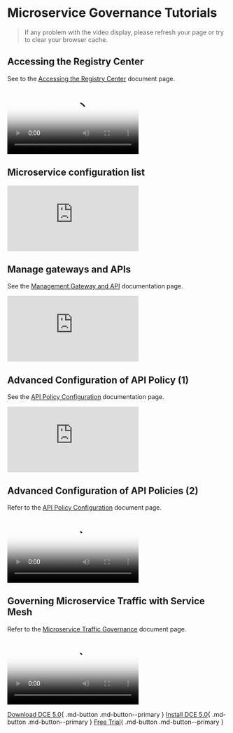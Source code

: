 # Microservice Governance Tutorials

> If any problem with the video display, please refresh your page or try to clear your browser cache.

## Accessing the Registry Center

See to the [Accessing the Registry Center](../skoala/trad-ms/integrated/integrate-registry.md) document page.

<div class="responsive-video-container">
<video controls src="https://harbor-test2.cn-sh2.ufileos.com/docs/videos/integrate-registry.mp4" preload="metadata" poster="../images/skoala-integrate.png"></video>
</div>

## Microservice configuration list

<div class="responsive-video-container">
<iframe src="https://harbor-test2.cn-sh2.ufileos.com/docs/videos/create-config.mp4" scrolling="no" border="0" frameborder="no" framespacing="0 " allowfullscreen="true"> </iframe>
</div>

## Manage gateways and APIs

See the [Management Gateway and API](../skoala/gateway/api/add-api.md) documentation page.

<div class="responsive-video-container">
<iframe src="https://harbor-test2.cn-sh2.ufileos.com/docs/videos/gateway%26api.mp4" scrolling="no" border="0" frameborder="no" framespacing="0 " allowfullscreen="true"> </iframe>
</div>

## Advanced Configuration of API Policy (1)

See the [API Policy Configuration](../skoala/gateway/api/api-policy.md) documentation page.

<div class="responsive-video-container">
<iframe src="https://harbor-test2.cn-sh2.ufileos.com/docs/videos/apipolicy1.mp4" scrolling="no" border="0" frameborder="no" framespacing="0" allowfullscreen ="true"> </iframe>
</div>

## Advanced Configuration of API Policies (2)

Refer to the [API Policy Configuration](../skoala/gateway/api/api-policy.md) document page.

<div class="responsive-video-container">
<video controls src="https://harbor-test2.cn-sh2.ufileos.com/docs/videos/api-policy2.mp4" preload="metadata" poster="../images/skoala-api2.png"></video>
</div>

## Governing Microservice Traffic with Service Mesh

Refer to the [Microservice Traffic Governance](../mspider/user-guide/traffic-governance/README.md) document page.

<div class="responsive-video-container">
<video controls src="https://harbor-test2.cn-sh2.ufileos.com/docs/videos/traffic-governance.mp4" preload="metadata" poster="../images/skoala-mesh.png"></video>
</div>

[Download DCE 5.0](../download/dce5.md){ .md-button .md-button--primary }
[Install DCE 5.0](../install/intro.md){ .md-button .md-button--primary }
[Free Trial](../dce/license0.md){ .md-button .md-button--primary }
